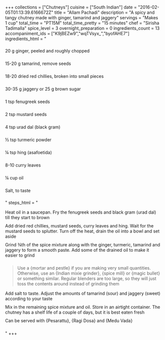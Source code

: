 +++
collections = ["Chutneys"]
cuisine = ["South Indian"]
date = "2016-02-05T01:13:39.6166672Z"
title = "Allam Pachadi"
description = "A spicy and tangy chutney made with ginger, tamarind and jaggery"
servings = "Makes 1 cup"
total_time = "PT15M"
total_time_pretty = "15 minutes"
chef = "Sirisha Tadimalla"
spice_level = 3
overnight_preparation = 0
ingredients_count = 13
accompaniment_ids = ["K9jBEZw9","wqTVsyx_","byofAHE7"]
ingredients_html = "<ul style='padding-left: 0; list-style: none;'><li itemprop='recipeIngredient' style='margin: 8px 0px;padding: 8px 0px;'>20 g ginger, peeled and roughly chopped</li><li itemprop='recipeIngredient' style='margin: 8px 0px;padding: 8px 0px;'>15-20 g tamarind, remove seeds</li><li itemprop='recipeIngredient' style='margin: 8px 0px;padding: 8px 0px;'>18-20 dried red chillies, broken into small pieces</li><li itemprop='recipeIngredient' style='margin: 8px 0px;padding: 8px 0px;'>30-35 g jaggery or 25 g brown sugar</li><li itemprop='recipeIngredient' style='margin: 8px 0px;padding: 8px 0px;'>1 tsp fenugreek seeds</li><li itemprop='recipeIngredient' style='margin: 8px 0px;padding: 8px 0px;'>2 tsp mustard seeds</li><li itemprop='recipeIngredient' style='margin: 8px 0px;padding: 8px 0px;'>4 tsp urad dal (black gram)</li><li itemprop='recipeIngredient' style='margin: 8px 0px;padding: 8px 0px;'>½ tsp turmeric powder</li><li itemprop='recipeIngredient' style='margin: 8px 0px;padding: 8px 0px;'>¼ tsp hing (asafoetida)</li><li itemprop='recipeIngredient' style='margin: 8px 0px;padding: 8px 0px;'>8-10 curry leaves</li><li itemprop='recipeIngredient' style='margin: 8px 0px;padding: 8px 0px;'>¼ cup oil</li><li itemprop='recipeIngredient' style='margin: 8px 0px;padding: 8px 0px;'>Salt, to taste</li></ul>"
steps_html = "<ol style='list-style: none inside; padding-left: 0px;'><li style='padding-bottom: 10px;'><i class='step-track-icon fa fa-square-o'></i><span class='step-text' itemprop='recipeInstructions'>Heat oil in a saucepan. Fry the fenugreek seeds and black gram (urad dal) till they start to brown</span></li><li style='padding-bottom: 10px;'><i class='step-track-icon fa fa-square-o'></i><span class='step-text' itemprop='recipeInstructions'>Add dried red chillies, mustard seeds, curry leaves and hing. Wait for the mustard seeds to splutter. Turn off the heat, drain the oil into a bowl and set aside</span></li><li style='padding-bottom: 10px;'><i class='step-track-icon fa fa-square-o'></i><span class='step-text' itemprop='recipeInstructions'>Grind ¾th of the spice mixture along with the ginger, turmeric, tamarind and jaggery to form a smooth paste. Add some of the drained oil to make it easier to grind</span></li><blockquote>Use a {mortar and pestle} if you are making very small quantities. Otherwise, use an {Indian mixie grinder}, {spice mill} or {magic bullet} or something similar. Regular blenders are too large, so they will just toss the contents around instead of grinding them</blockquote><li style='padding-bottom: 10px;'><i class='step-track-icon fa fa-square-o'></i><span class='step-text' itemprop='recipeInstructions'>Add salt to taste. Adjust the amounts of tamarind (sour) and jaggery (sweet) according to your taste</span></li><li style='padding-bottom: 10px;'><i class='step-track-icon fa fa-square-o'></i><span class='step-text' itemprop='recipeInstructions'>Mix in the remaining spice mixture and oil. Store in an airtight container. The chutney has a shelf life of a couple of days, but it is best eaten fresh</span></li><li style='padding-bottom: 10px;'><i class='step-track-icon fa fa-square-o'></i><span class='step-text' itemprop='recipeInstructions'>Can be served with {Pesarattu}, {Ragi Dosa} and {Medu Vada}</span></li></ol>"
+++
